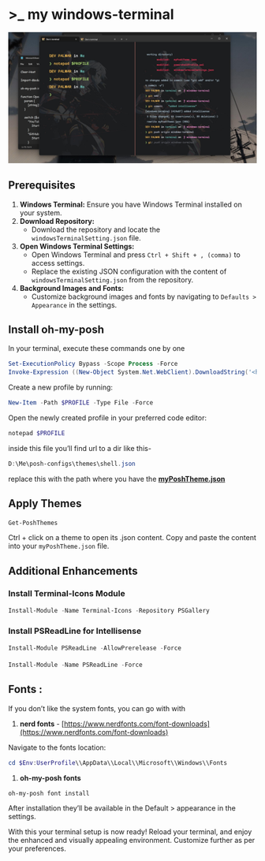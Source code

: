 # >\_ my windows-terminal

![Windows terminal](images/GDuiSkEWoAA5fb3.jpg)

## **Prerequisites**

1. **Windows Terminal:** Ensure you have Windows Terminal installed on your system.
2. **Download Repository:**
   - Download the repository and locate the `windowsTerminalSetting.json` file.
3. **Open Windows Terminal Settings:**
   - Open Windows Terminal and press `Ctrl + Shift + , (comma)` to access settings.
   - Replace the existing JSON configuration with the content of `windowsTerminalSetting.json` from the repository.
4. **Background Images and Fonts:**
   - Customize background images and fonts by navigating to `Defaults > Appearance` in the settings.

## Install oh-my-posh

In your terminal, execute these commands one by one

```powershell
Set-ExecutionPolicy Bypass -Scope Process -Force
Invoke-Expression ((New-Object System.Net.WebClient).DownloadString('<https://ohmyposh.dev/install.ps1>'))

```

Create a new profile by running:

```powershell
New-Item -Path $PROFILE -Type File -Force

```

Open the newly created profile in your preferred code editor:

```powershell
notepad $PROFILE

```

inside this file you’ll find url to a dir like this-

```powershell
D:\Me\posh-configs\themes\shell.json

```

replace this with the path where you have the **[myPoshTheme.json](https://github.com/dev-palwar/my-terminal/blob/windows-terminal/myPoshTheme.json)**

## Apply Themes

```powershell
Get-PoshThemes

```

Ctrl + click on a theme to open its .json content. Copy and paste the content into your `myPoshTheme.json` file.

## Additional Enhancements

### Install Terminal-Icons Module

```powershell
Install-Module -Name Terminal-Icons -Repository PSGallery

```

### Install PSReadLine for Intellisense

```powershell
Install-Module PSReadLine -AllowPrerelease -Force

Install-Module -Name PSReadLine -Force

```

## Fonts :

If you don’t like the system fonts, you can go with with

1. **nerd fonts** - [https://www.nerdfonts.com/font-downloads](https://www.nerdfonts.com/font-downloads)

Navigate to the fonts location:

```powershell
cd $Env:UserProfile\\AppData\\Local\\Microsoft\\Windows\\Fonts

```

1. **oh-my-posh fonts**

```powershell
oh-my-posh font install

```

After installation they’ll be available in the Default > appearance in the settings.

With this your terminal setup is now ready! Reload your terminal, and enjoy the enhanced and visually appealing environment. Customize further as per your preferences.
